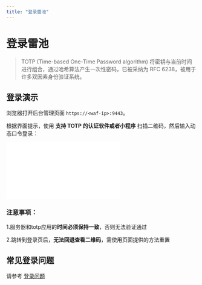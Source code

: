 ```yaml
---
title: "登录雷池"
---
```

# 登录雷池

> TOTP (Time-based One-Time Password algorithm) 将密钥与当前时间进行组合，通过哈希算法产生一次性密码，已被采纳为 RFC 6238，被用于许多双因素身份验证系统。

## 登录演示
浏览器打开后台管理页面 `https://<waf-ip>:9443`。

根据界面提示，使用 **支持 TOTP 的认证软件或者小程序** 扫描二维码，然后输入动态口令登录：

<iframe src="//player.bilibili.com/player.html?aid=748637002&bvid=BV1wC4y177zN&cid=1339420830&p=1" scrolling="no" border="0" frameBorder="no" framespacing="0" allowFullScreen='{true}'
style={{ width: '100%', height: '350px' }}
></iframe>


### 注意事项：

1.服务器和totp应用的**时间必须保持一致**，否则无法验证通过

2.跳转到登录页后，**无法回退查看二维码**，需使用页面提供的方法重置


## 常见登录问题

请参考 [登录问题](/faq/login)

